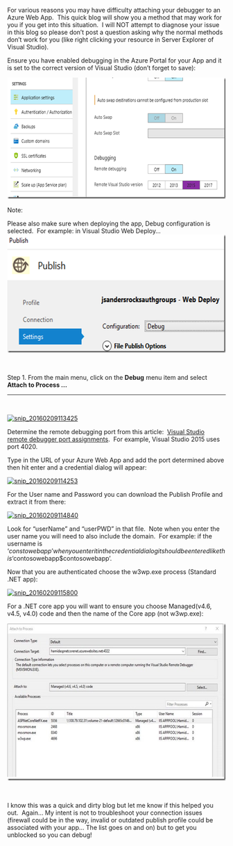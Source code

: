 For various reasons you may have difficulty attaching your debugger to an Azure Web App.&nbsp; This quick blog will show you a method that may work for you if you get into this situation.&nbsp; I will NOT attempt to diagnose your issue in this blog so please don’t post a question asking why the normal methods don’t work for you (like right clicking your resource in Server Explorer of Visual Studio).

Ensure you have enabled debugging in the Azure Portal for your App and it is set to the correct version of Visual Studio (don’t forget to save):

[<img loading="lazy" title="snip_20170606155727" style="border-left-width: 0px;border-right-width: 0px;border-bottom-width: 0px;padding-top: 0px;padding-left: 0px;padding-right: 0px;border-top-width: 0px" border="0" alt="snip_20170606155727" src="/assets/images/2017/06/snip_20170606155727_thumb.png" width="650" height="279" />](/assets/images/2017/06/snip_20170606155727.png)

Note:&nbsp; 

Please also make sure when deploying the app, Debug configuration is selected.&nbsp; For example: in Visual Studio Web Deploy…[<img loading="lazy" title="snip_20170322133336" style="border-left-width: 0px;border-right-width: 0px;border-bottom-width: 0px;padding-top: 0px;padding-left: 0px;padding-right: 0px;border-top-width: 0px" border="0" alt="snip_20170322133336" src="/assets/images/2017/03/snip_20170322133336_thumb.png" width="569" height="272" />](/assets/images/2017/03/snip_20170322133336.png) 

&nbsp;

Step 1. From the main menu, click on the **Debug** menu item and select **Attach to Process …**

****

&nbsp;

[<img loading="lazy" title="snip_20160209113425" style="border-left-width: 0px;border-right-width: 0px;border-bottom-width: 0px;padding-top: 0px;padding-left: 0px;padding-right: 0px;border-top-width: 0px" border="0" alt="snip_20160209113425" src="/assets/images/MSDNBlogsFS/prod.evol.blogs.msdn.com/CommunityServer.Blogs.Components.WeblogFiles/00/00/00/83/94/metablogapi/0576.snip_20160209113425_thumb_4EF4B455.png" width="608" height="248" />](/assets/images/MSDNBlogsFS/prod.evol.blogs.msdn.com/CommunityServer.Blogs.Components.WeblogFiles/00/00/00/83/94/metablogapi/4452.snip_20160209113425_3A6F64D7.png)

Determine the remote debugging port from this article:&nbsp; <a href="https://docs.microsoft.com/en-us/visualstudio/debugger/remote-debugger-port-assignments" target="_blank">Visual Studio remote debugger port assignments</a>.&nbsp; For example, Visual Studio 2015 uses port 4020.

Type in the URL of your Azure Web App and add the port determined above then hit enter and a credential dialog will appear:

[<img loading="lazy" title="snip_20160209114253" style="border-left-width: 0px;border-right-width: 0px;border-bottom-width: 0px;padding-top: 0px;padding-left: 0px;padding-right: 0px;border-top-width: 0px" border="0" alt="snip_20160209114253" src="/assets/images/MSDNBlogsFS/prod.evol.blogs.msdn.com/CommunityServer.Blogs.Components.WeblogFiles/00/00/00/83/94/metablogapi/2671.snip_20160209114253_thumb_3E7C435A.png" width="604" height="270" />](/assets/images/MSDNBlogsFS/prod.evol.blogs.msdn.com/CommunityServer.Blogs.Components.WeblogFiles/00/00/00/83/94/metablogapi/3247.snip_20160209114253_755697A0.png)

For the User name and Password you can download the Publish Profile and extract it from there:

[<img loading="lazy" title="snip_20160209114840" style="border-left-width: 0px;border-right-width: 0px;border-bottom-width: 0px;padding-top: 0px;padding-left: 0px;padding-right: 0px;border-top-width: 0px" border="0" alt="snip_20160209114840" src="/assets/images/MSDNBlogsFS/prod.evol.blogs.msdn.com/CommunityServer.Blogs.Components.WeblogFiles/00/00/00/83/94/metablogapi/7002.snip_20160209114840_thumb_72B06CA0.png" width="519" height="165" />](/assets/images/MSDNBlogsFS/prod.evol.blogs.msdn.com/CommunityServer.Blogs.Components.WeblogFiles/00/00/00/83/94/metablogapi/6708.snip_20160209114840_04F93363.png)

Look for “userName” and “userPWD” in that file.&nbsp; Note when you enter the user name you will need to also include the domain.&nbsp; For example: if the username is ‘$constowebapp’ when you enter it in the credential dialog it should be entered like this ‘$contosowebapp\$contosowebapp’.

Now that you are authenticated choose the w3wp.exe process (Standard .NET app):

[<img loading="lazy" title="snip_20160209115800" style="border-left-width: 0px;border-right-width: 0px;border-bottom-width: 0px;padding-top: 0px;padding-left: 0px;padding-right: 0px;border-top-width: 0px" border="0" alt="snip_20160209115800" src="/assets/images/MSDNBlogsFS/prod.evol.blogs.msdn.com/CommunityServer.Blogs.Components.WeblogFiles/00/00/00/83/94/metablogapi/8816.snip_20160209115800_thumb_5B84F222.png" width="554" height="137" />](/assets/images/MSDNBlogsFS/prod.evol.blogs.msdn.com/CommunityServer.Blogs.Components.WeblogFiles/00/00/00/83/94/metablogapi/2021.snip_20160209115800_26E495E7.png)

For a .NET core app you will want to ensure you choose Managed(v4.6, v4.5, v4.0) code and then the name of the Core app (not w3wp.exe):

[<img loading="lazy" title="clip_image002[6]" style="border-left-width: 0px;border-right-width: 0px;border-bottom-width: 0px;padding-top: 0px;padding-left: 0px;padding-right: 0px;border-top-width: 0px" border="0" alt="clip_image002[6]" src="/assets/images/2017/03/clip_image0026_thumb.jpg" width="626" height="362" />](/assets/images/2017/03/clip_image00261.jpg)

&nbsp;

I know this was a quick and dirty blog but let me know if this helped you out.&nbsp; Again… My intent is not to troubleshoot your connection issues (firewall could be in the way, invalid or outdated publish profile could be associated with your app… The list goes on and on) but to get you unblocked so you can debug!